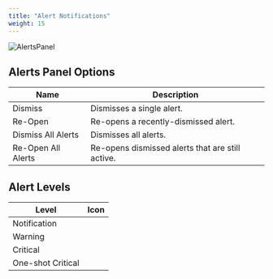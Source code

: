```yaml
---
title: "Alert Notifications"
weight: 15
---
```


![AlertsPanel](/images/CORE/AlertsPanel.png "Alerts Panel")

## Alerts Panel Options

| Name | Description |
|------|------|
| Dismiss | Dismisses a single alert. |
| Re-Open | Re-opens a recently-dismissed alert. |
| Dismiss All Alerts | Dismisses all alerts. |
| Re-Open All Alerts | Re-opens dismissed alerts that are still active. |

## Alert Levels

| Level | Icon |
|-------------|------|
| Notification | <i class="fa fa-info-circle" aria-hidden="true"></i> |
| Warning | <i class="fa fa-clock-o" aria-hidden="true"></i> |
| Critical | <i class="fa fa-exclamation-circle" aria-hidden="true"></i> |
| One-shot Critical | <i class="fa fa-bell" aria-hidden="true"></i> |